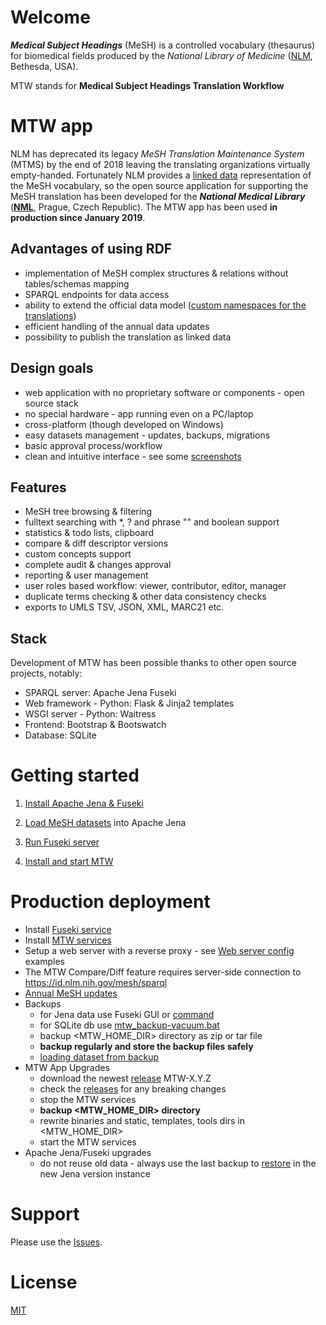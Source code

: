 # Welcome

***Medical Subject Headings*** (MeSH) is a controlled vocabulary (thesaurus) for biomedical fields produced by the *National Library of Medicine* ([NLM](https://www.nlm.nih.gov/mesh/), Bethesda, USA). 

MTW stands for **Medical Subject Headings Translation Workflow**

# MTW app

NLM has deprecated its legacy *MeSH Translation Maintenance System* (MTMS) by the end of 2018 leaving the translating organizations virtually empty-handed. Fortunately NLM provides a [linked data](https://id.nlm.nih.gov/mesh/) representation of the MeSH vocabulary, so the open source application for supporting the MeSH translation has been developed for the ***National Medical Library*** (**[NML](https://nlk.cz)**, Prague, Czech Republic). The MTW app has been used **in production since January 2019**.

## Advantages of using RDF

* implementation of MeSH complex structures & relations without tables/schemas mapping
* SPARQL endpoints for data access
* ability to extend the official data model
([custom namespaces for the translations](https://github.com/filak/MTW-MeSH/wiki/RDF-MTW-Data-model)) 
* efficient handling of the annual data updates
* possibility to publish the translation as linked data

## Design goals

* web application with no proprietary software or components - open source stack
* no special hardware - app running even on a PC/laptop
* cross-platform (though developed on Windows)
* easy datasets management - updates, backups, migrations
* basic approval process/workflow
* clean and intuitive interface - see some [screenshots](https://github.com/filak/MTW-MeSH/wiki/ScreenShots)

## Features

* MeSH tree browsing & filtering
* fulltext searching with *, ? and phrase "" and boolean support
* statistics & todo lists, clipboard
* compare & diff descriptor versions
* custom concepts support
* complete audit & changes approval
* reporting & user management
* user roles based workflow: viewer, contributor, editor, manager
* duplicate terms checking & other data consistency checks
* exports to UMLS TSV, JSON, XML, MARC21 etc.

## Stack

Development of MTW has been possible thanks to other open source projects, notably:

* SPARQL server: Apache Jena Fuseki
* Web framework - Python: Flask & Jinja2 templates
* WSGI server - Python:   Waitress
* Frontend: Bootstrap & Bootswatch
* Database: SQLite

# Getting started

1. [Install Apache Jena & Fuseki](https://github.com/filak/MTW-MeSH/wiki/Installation-on-Windows#apache-jenafuseki-installation)

2. [Load MeSH datasets](https://github.com/filak/MTW-MeSH/wiki/Loading-MeSH-datasets) into Apache Jena

3. [Run Fuseki server](https://github.com/filak/MTW-MeSH/wiki/Running-Fuseki-server#for-testing-and-development)

4. [Install and start MTW](https://github.com/filak/MTW-MeSH/wiki/Installation-on-Windows#mtw-installation)

# Production deployment

* Install [Fuseki service](https://github.com/filak/MTW-MeSH/wiki/Running-Fuseki-server#for-productiondeployment)
* Install [MTW services](https://github.com/filak/MTW-MeSH/wiki/Running-MTW-as-a-service)
* Setup a web server with a reverse proxy - see [Web server config](https://github.com/filak/MTW-MeSH/wiki/Web-server-config) examples
* The MTW Compare/Diff feature requires server-side connection to https://id.nlm.nih.gov/mesh/sparql
* [Annual MeSH updates](https://github.com/filak/MTW-MeSH/wiki/MeSH-Annual-Updates)
* Backups
    - for Jena data use Fuseki GUI or [command](https://jena.apache.org/documentation/fuseki2/fuseki-server-protocol.html)
    - for SQLite db use [mtw_backup-vacuum.bat](https://github.com/filak/MTW-MeSH/blob/master/flask-app/instance/db/mtw_backup-vacuum.bat)
    - backup <MTW_HOME_DIR> directory as zip or tar file
    - **backup regularly and store the backup files safely**
    - [loading dataset from backup](https://github.com/filak/MTW-MeSH/wiki/Loading-MeSH-datasets#loading-data-from-a-backup) 
* MTW App Upgrades
    - download the newest [release](https://github.com/filak/MTW-MeSH/releases/latest) MTW-X.Y.Z
    - check the [releases](https://github.com/filak/MTW-MeSH/releases) for any breaking changes
    - stop the MTW services 
    - **backup <MTW_HOME_DIR> directory** 
    - rewrite binaries and static, templates, tools dirs in <MTW_HOME_DIR> 
    - start the MTW services
* Apache Jena/Fuseki upgrades
    - do not reuse old data - always use the last backup to [restore](https://github.com/filak/MTW-MeSH/wiki/Loading-MeSH-datasets#loading-data-from-a-backup) in the new Jena version instance 

# Support

Please use the [Issues](https://github.com/filak/MTW-MeSH/issues).

# License

[MIT](https://github.com/filak/MTW-MeSH/blob/master/LICENSE) 
